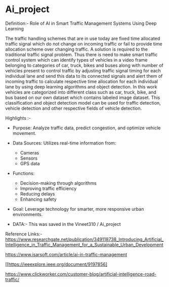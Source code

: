 # Ai_project

Definition:- Role of AI in Smart Traffic Management Systems Using Deep Learning

The traffic handling schemes that are in use today are fixed time allocated traffic signal which do not change on incoming traffic or fail to provide time allocation scheme over changing traffic. A solution is required to the traditional traffic signal problem. Thus there is need to make smart traffic control system which can identify types of vehicles in a video frame belonging to categories of car, truck, bikes and buses along with number of vehicles present to control traffic by adjusting traffic signal timing for each individual lane and send this data to its connected signals and alert them of incoming traffic to calculate respective time allocation for each individual lane by using deep learning algorithms and object detection. In this work vehicles are categorized into different class such as car, truck, bike, and bus based on our own dataset which contains labeled image dataset. This classification and object detection model can be used for traffic detection, vehicle detection and other respective fields of vehicle detection.

Highlights :-

- Purpose: Analyze traffic data, predict congestion, and optimize vehicle movement.
- Data Sources: Utilizes real-time information from:
  - Cameras
  - Sensors
  - GPS data
- Functions:
  - Decision-making through algorithms
  - Improving traffic efficiency
  - Reducing delays
  - Enhancing safety
- Goal: Leverage technology for smarter, more responsive urban environments.

- DATA:- This was saved in the Vineet310 / Ai_project

Reference Links:-
https://www.researchgate.net/publication/349118738_Introducing_Artificial_Intelligence_in_Traffic_Management_for_a_Sustainable_Urban_Development

https://www.isarsoft.com/article/ai-in-traffic-management

[[https://ieeexplore.ieee.org/document/9197856]

https://www.clickworker.com/customer-blog/artificial-intelligence-road-traffic/
  
